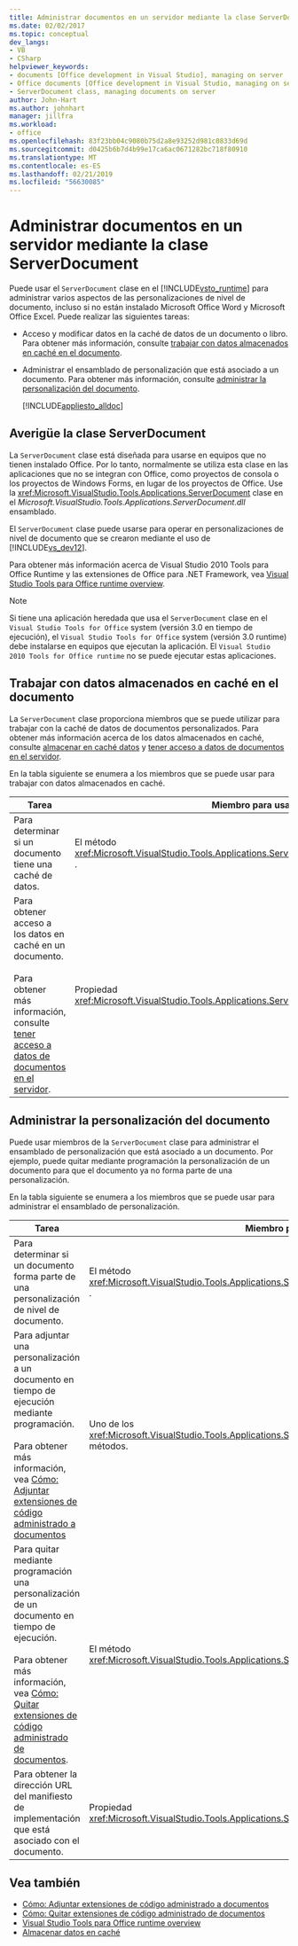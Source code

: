 ```yaml
---
title: Administrar documentos en un servidor mediante la clase ServerDocument
ms.date: 02/02/2017
ms.topic: conceptual
dev_langs:
- VB
- CSharp
helpviewer_keywords:
- documents [Office development in Visual Studio], managing on server
- Office documents [Office development in Visual Studio, managing on server
- ServerDocument class, managing documents on server
author: John-Hart
ms.author: johnhart
manager: jillfra
ms.workload:
- office
ms.openlocfilehash: 83f23bb04c9080b75d2a8e93252d981c0833d69d
ms.sourcegitcommit: d0425b6b7d4b99e17ca6ac0671282bc718f80910
ms.translationtype: MT
ms.contentlocale: es-ES
ms.lasthandoff: 02/21/2019
ms.locfileid: "56630085"
---
```

# <a name="manage-documents-on-a-server-by-using-the-serverdocument-class"></a>Administrar documentos en un servidor mediante la clase ServerDocument
  Puede usar el `ServerDocument` clase en el [!INCLUDE[vsto_runtime](../vsto/includes/vsto-runtime-md.md)] para administrar varios aspectos de las personalizaciones de nivel de documento, incluso si no están instalado Microsoft Office Word y Microsoft Office Excel. Puede realizar las siguientes tareas:

- Acceso y modificar datos en la caché de datos de un documento o libro. Para obtener más información, consulte [trabajar con datos almacenados en caché en el documento](#CachedData).

- Administrar el ensamblado de personalización que está asociado a un documento. Para obtener más información, consulte [administrar la personalización del documento](#CustomizationInfo).

  [!INCLUDE[appliesto_alldoc](../vsto/includes/appliesto-alldoc-md.md)]

## <a name="understand-the-serverdocument-class"></a>Averigüe la clase ServerDocument
 La `ServerDocument` clase está diseñada para usarse en equipos que no tienen instalado Office. Por lo tanto, normalmente se utiliza esta clase en las aplicaciones que no se integran con Office, como proyectos de consola o los proyectos de Windows Forms, en lugar de los proyectos de Office. Use la <xref:Microsoft.VisualStudio.Tools.Applications.ServerDocument> clase en el *Microsoft.VisualStudio.Tools.Applications.ServerDocument.dll* ensamblado.

 El `ServerDocument` clase puede usarse para operar en personalizaciones de nivel de documento que se crearon mediante el uso de [!INCLUDE[vs_dev12](../vsto/includes/vs-dev12-md.md)].

 Para obtener más información acerca de Visual Studio 2010 Tools para Office Runtime y las extensiones de Office para .NET Framework, vea [Visual Studio Tools para Office runtime overview](../vsto/visual-studio-tools-for-office-runtime-overview.md).

> [!NOTE]
>  Si tiene una aplicación heredada que usa el `ServerDocument` clase en el `Visual Studio Tools for Office` system (versión 3.0 en tiempo de ejecución), el `Visual Studio Tools for Office` system (versión 3.0 runtime) debe instalarse en equipos que ejecutan la aplicación. El `Visual Studio 2010 Tools for Office runtime` no se puede ejecutar estas aplicaciones.

##  <a name="CachedData"></a> Trabajar con datos almacenados en caché en el documento
 La `ServerDocument` clase proporciona miembros que se puede utilizar para trabajar con la caché de datos de documentos personalizados. Para obtener más información acerca de los datos almacenados en caché, consulte [almacenar en caché datos](../vsto/caching-data.md) y [tener acceso a datos de documentos en el servidor](../vsto/accessing-data-in-documents-on-the-server.md).

 En la tabla siguiente se enumera a los miembros que se puede usar para trabajar con datos almacenados en caché.

|Tarea|Miembro para usar|
|----------|-------------------|
|Para determinar si un documento tiene una caché de datos.|El método <xref:Microsoft.VisualStudio.Tools.Applications.ServerDocument.IsCacheEnabled%2A> .|
|Para obtener acceso a los datos en caché en un documento.<br /><br /> Para obtener más información, consulte [tener acceso a datos de documentos en el servidor](../vsto/accessing-data-in-documents-on-the-server.md).|Propiedad <xref:Microsoft.VisualStudio.Tools.Applications.ServerDocument.CachedData%2A>|

##  <a name="CustomizationInfo"></a> Administrar la personalización del documento
 Puede usar miembros de la `ServerDocument` clase para administrar el ensamblado de personalización que está asociado a un documento. Por ejemplo, puede quitar mediante programación la personalización de un documento para que el documento ya no forma parte de una personalización.

 En la tabla siguiente se enumera a los miembros que se puede usar para administrar el ensamblado de personalización.

|Tarea|Miembro para usar|
|----------|-------------------|
|Para determinar si un documento forma parte de una personalización de nivel de documento.|El método <xref:Microsoft.VisualStudio.Tools.Applications.ServerDocument.GetCustomizationVersion%2A> .|
|Para adjuntar una personalización a un documento en tiempo de ejecución mediante programación.<br /><br /> Para obtener más información, vea [Cómo: Adjuntar extensiones de código administrado a documentos](../vsto/how-to-attach-managed-code-extensions-to-documents.md)|Uno de los <xref:Microsoft.VisualStudio.Tools.Applications.ServerDocument.AddCustomization%2A> métodos.|
|Para quitar mediante programación una personalización de un documento en tiempo de ejecución.<br /><br /> Para obtener más información, vea [Cómo: Quitar extensiones de código administrado de documentos](../vsto/how-to-remove-managed-code-extensions-from-documents.md).|El método <xref:Microsoft.VisualStudio.Tools.Applications.ServerDocument.RemoveCustomization%2A> .|
|Para obtener la dirección URL del manifiesto de implementación que está asociado con el documento.|Propiedad <xref:Microsoft.VisualStudio.Tools.Applications.ServerDocument.DeploymentManifestUrl%2A>|

## <a name="see-also"></a>Vea también
- [Cómo: Adjuntar extensiones de código administrado a documentos](../vsto/how-to-attach-managed-code-extensions-to-documents.md)
- [Cómo: Quitar extensiones de código administrado de documentos](../vsto/how-to-remove-managed-code-extensions-from-documents.md)
- [Visual Studio Tools para Office runtime overview](../vsto/visual-studio-tools-for-office-runtime-overview.md)
- [Almacenar datos en caché](../vsto/caching-data.md)
